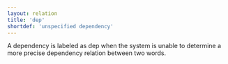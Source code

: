 ```yaml
---
layout: relation
title: 'dep'
shortdef: 'unspecified dependency'
---
```


A dependency is labeled as dep when the system is unable to determine a more precise dependency
relation between two words.
<!-- Interlanguage links updated Út zář 29 20:43:16 CEST 2020 -->
